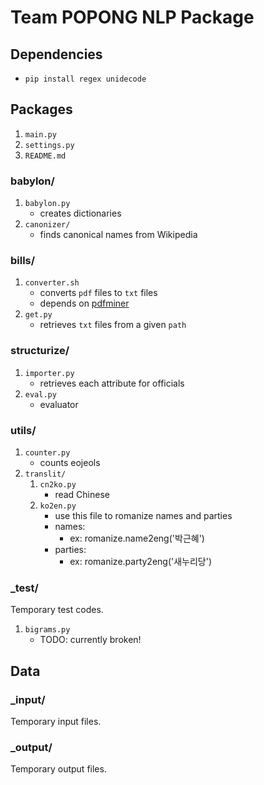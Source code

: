 Team POPONG NLP Package
=======================

## Dependencies
- `pip install regex unidecode`

## Packages 
1. `main.py`
2. `settings.py`
3. `README.md`

### babylon/
1. `babylon.py`
    - creates dictionaries
2. `canonizer/`
    - finds canonical names from Wikipedia

### bills/
1. `converter.sh`
    - converts `pdf` files to `txt` files
    - depends on [pdfminer](http://www.unixuser.org/~euske/python/pdfminer/)
2. `get.py`
    - retrieves `txt` files from a given `path`

### structurize/
1. `importer.py`
    - retrieves each attribute for officials
2. `eval.py`
    - evaluator

### utils/
1. `counter.py`
    - counts eojeols
2. `translit/`
    1. `cn2ko.py`
        - read Chinese
    1. `ko2en.py`
        - use this file to romanize names and parties
        - names:
            - ex: romanize.name2eng('박근혜')
        - parties:
            - ex: romanize.party2eng('새누리당')

### _test/
Temporary test codes.

1. `bigrams.py`
    - TODO: currently broken!

## Data
### _input/
Temporary input files.

### _output/
Temporary output files.

